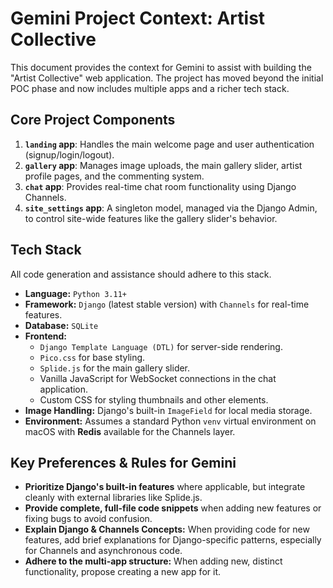 # Gemini Project Context: Artist Collective

This document provides the context for Gemini to assist with building the "Artist Collective" web application. The project has moved beyond the initial POC phase and now includes multiple apps and a richer tech stack.

## Core Project Components

1.  **`landing` app**: Handles the main welcome page and user authentication (signup/login/logout).
2.  **`gallery` app**: Manages image uploads, the main gallery slider, artist profile pages, and the commenting system.
3.  **`chat` app**: Provides real-time chat room functionality using Django Channels.
4.  **`site_settings` app**: A singleton model, managed via the Django Admin, to control site-wide features like the gallery slider's behavior.

## Tech Stack

All code generation and assistance should adhere to this stack.

-   **Language:** `Python 3.11+`
-   **Framework:** `Django` (latest stable version) with `Channels` for real-time features.
-   **Database:** `SQLite`
-   **Frontend:**
    -   `Django Template Language (DTL)` for server-side rendering.
    -   `Pico.css` for base styling.
    -   `Splide.js` for the main gallery slider.
    -   Vanilla JavaScript for WebSocket connections in the chat application.
    -   Custom CSS for styling thumbnails and other elements.
-   **Image Handling:** Django's built-in `ImageField` for local media storage.
-   **Environment:** Assumes a standard Python `venv` virtual environment on macOS with **Redis** available for the Channels layer.

## Key Preferences & Rules for Gemini

-   **Prioritize Django's built-in features** where applicable, but integrate cleanly with external libraries like Splide.js.
-   **Provide complete, full-file code snippets** when adding new features or fixing bugs to avoid confusion.
-   **Explain Django & Channels Concepts:** When providing code for new features, add brief explanations for Django-specific patterns, especially for Channels and asynchronous code.
-   **Adhere to the multi-app structure:** When adding new, distinct functionality, propose creating a new app for it.